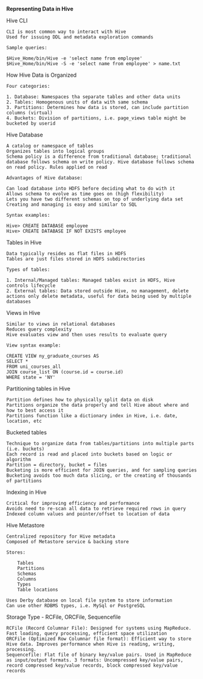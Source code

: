 **Representing Data in Hive**

Hive CLI

	CLI is most common way to interact with Hive
	Used for issuing DDL and metadata exploration commands
	
	Sample queries:
	
	$Hive_Home/bin/Hive -e 'select name from employee'
	$Hive_Home/bin/Hive -S -e 'select name from employee' > name.txt
	
How Hive Data is Organized

	Four categories:
	
	1. Database: Namespaces tha separate tables and other data units
	2. Tables: Homogenous units of data with same schema
	3. Partitions: Determines how data is stored, can include partition columns (virtual)
	4. Buckets: Division of partitions, i.e. page_views table might be bucketed by userid

Hive Database

	A catalog or namespace of tables
	Organizes tables into logical groups
	Schema policy is a difference from traditional database; traditional database follows schema on write policy. Hive database follows schema on read policy. Rules applied on read
	
	Advantages of Hive database:
	
	Can load database into HDFS before deciding what to do with it
	Allows schema to evolve as time goes on (high flexibility)
	Lets you have two different schemas on top of underlying data set
	Creating and managing is easy and similar to SQL
	
	Syntax examples:
	
	Hive> CREATE DATABASE employee
	Hive> CREATE DATABASE IF NOT EXISTS employee
	
Tables in Hive

	Data typically resides as flat files in HDFS
	Tables are just files stored in HDFS subdirectories
	
	Types of tables:
	
	1. Internal/Managed tables: Managed tables exist in HDFS, Hive controls lifecycle
	2. External tables: Data stored outside Hive, no management, delete actions only delete metadata, useful for data being used by multiple databases

Views in Hive

	Similar to views in relational databases
	Reduces query complexity
	Hive evaluates view and then uses results to evaluate query
	
	View syntax example:
	
	CREATE VIEW ny_graduate_courses AS 
	SELECT *
	FROM uni_courses_all
	JOIN course_list ON (course.id = course.id)
	WHERE state = 'NY'
	
Partitioning tables in Hive

	Partition defines how to physically split data on disk
	Partitions organize the data properly and tell Hive about where and how to best access it
	Partitions function like a dictionary index in Hive, i.e. date, location, etc

Bucketed tables

	Technique to organize data from tables/partitions into multiple parts (i.e. buckets)
	Each record is read and placed into buckets based on logic or algorithm
	Partition = directory, bucket = files
	Bucketing is more efficient for JOIN queries, and for sampling queries
	Bucketing avoids too much data slicing, or the creating of thousands of partitions
	
Indexing in Hive

	Critical for improving efficiency and performance
	Avoids need to re-scan all data to retrieve required rows in query
	Indexed column values and pointer/offset to location of data
	
Hive Metastore

	Centralized repository for Hive metadata
	Composed of Metastore service & backing store
	
	Stores:
	
		Tables
		Partitions
		Schemas
		Columns
		Types
		Table locations
		
	Uses Derby database on local file system to store information
	Can use other RDBMS types, i.e. MySql or PostgreSQL

Storage Type - RCFile, ORCFile, Sequencefile

	RCFile (Record Columnar File): Designed for systems using MapReduce. Fast loading, query processing, efficient space utilization
	ORCFile (Optimized Row Columnar file format): Efficient way to store Hive data. Improves performance when Hive is reading, writing, processing.
	Sequencefile: Flat file of binary key/value pairs. Used in MapReduce as input/output formats. 3 formats: Uncompressed key/value pairs, record compressed key/value records, block compressed key/value records